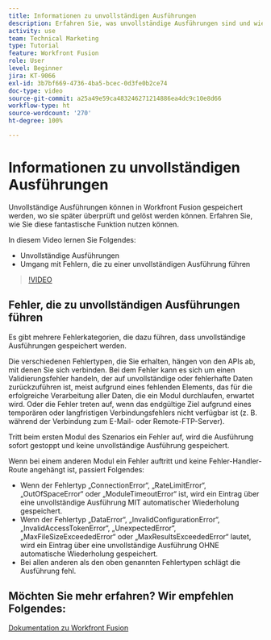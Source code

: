 ```yaml
---
title: Informationen zu unvollständigen Ausführungen
description: Erfahren Sie, was unvollständige Ausführungen sind und wie Sie in [!DNL Adobe Workfront Fusion]einen Fehler handhaben, der zu einer unvollständigen Ausführung führt.
activity: use
team: Technical Marketing
type: Tutorial
feature: Workfront Fusion
role: User
level: Beginner
jira: KT-9066
exl-id: 3b7bf669-4736-4ba5-bcec-0d3fe0b2ce74
doc-type: video
source-git-commit: a25a49e59ca483246271214886ea4dc9c10e8d66
workflow-type: ht
source-wordcount: '270'
ht-degree: 100%

---
```


# Informationen zu unvollständigen Ausführungen

Unvollständige Ausführungen können in Workfront Fusion gespeichert werden, wo sie später überprüft und gelöst werden können. Erfahren Sie, wie Sie diese fantastische Funktion nutzen können.

In diesem Video lernen Sie Folgendes:

* Unvollständige Ausführungen
* Umgang mit Fehlern, die zu einer unvollständigen Ausführung führen

>[!VIDEO](https://video.tv.adobe.com/v/335307/?quality=12&learn=on)

## Fehler, die zu unvollständigen Ausführungen führen

Es gibt mehrere Fehlerkategorien, die dazu führen, dass unvollständige Ausführungen gespeichert werden.

Die verschiedenen Fehlertypen, die Sie erhalten, hängen von den APIs ab, mit denen Sie sich verbinden. Bei dem Fehler kann es sich um einen Validierungsfehler handeln, der auf unvollständige oder fehlerhafte Daten zurückzuführen ist, meist aufgrund eines fehlenden Elements, das für die erfolgreiche Verarbeitung aller Daten, die ein Modul durchlaufen, erwartet wird. Oder die Fehler treten auf, wenn das endgültige Ziel aufgrund eines temporären oder langfristigen Verbindungsfehlers nicht verfügbar ist (z. B. während der Verbindung zum E-Mail- oder Remote-FTP-Server).

Tritt beim ersten Modul des Szenarios ein Fehler auf, wird die Ausführung sofort gestoppt und keine unvollständige Ausführung gespeichert.

Wenn bei einem anderen Modul ein Fehler auftritt und keine Fehler-Handler-Route angehängt ist, passiert Folgendes:

* Wenn der Fehlertyp „ConnectionError“, „RateLimitError“, „OutOfSpaceError“ oder „ModuleTimeoutError“ ist, wird ein Eintrag über eine unvollständige Ausführung MIT automatischer Wiederholung gespeichert.
* Wenn der Fehlertyp „DataError“, „InvalidConfigurationError“, „InvalidAccessTokenError“, „UnexpectedError“, „MaxFileSizeExceededError“ oder „MaxResultsExceededError“ lautet, wird ein Eintrag über eine unvollständige Ausführung OHNE automatische Wiederholung gespeichert.
* Bei allen anderen als den oben genannten Fehlertypen schlägt die Ausführung fehl.

## Möchten Sie mehr erfahren? Wir empfehlen Folgendes:

[Dokumentation zu Workfront Fusion](https://experienceleague.adobe.com/docs/workfront/using/adobe-workfront-fusion/workfront-fusion-2.html?lang=de)
